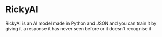 # RickyAI
RickyAi is an AI model made in Python and JSON and you can train it by giving it a response it has never seen before or it doesn't recognise it
